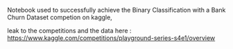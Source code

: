 Notebook used to successfully achieve the Binary Classification with a Bank Churn Dataset competion on kaggle,

leak to the competitions and the data here : https://www.kaggle.com/competitions/playground-series-s4e1/overview
